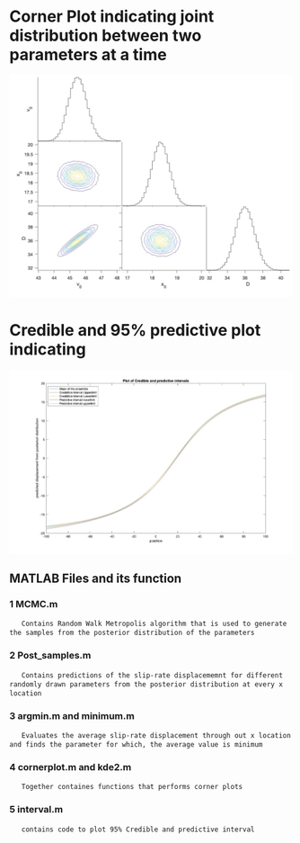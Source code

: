 # Corner Plot indicating joint distribution between two parameters at a time
![Alt text](https://github.com/tejasbg004/Baysian-inference-sampling-method-for-Siesimic-data-set/blob/main/Cornerplot.jpg)

# Credible and 95% predictive plot indicating 
![Alt text](https://github.com/tejasbg004/Baysian-inference-sampling-method-for-Siesimic-data-set/blob/main/intervals.jpg)

## MATLAB Files and its function
 ### 1 MCMC.m
       Contains Random Walk Metropolis algorithm that is used to generate the samples from the posterior distribution of the parameters
 ### 2 Post_samples.m
       Contains predictions of the slip-rate displacememnt for different randomly drawn parameters from the posterior distribution at every x location
 ### 3 argmin.m and minimum.m
       Evaluates the average slip-rate displacement through out x location and finds the parameter for which, the average value is minimum
 ### 4 cornerplot.m and kde2.m
       Together containes functions that performs corner plots
 ### 5  interval.m
       contains code to plot 95% Credible and predictive interval


